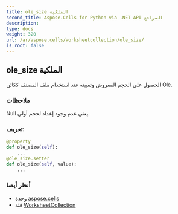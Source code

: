 ```yaml
---
title: ole_size الملكية
second_title: Aspose.Cells for Python via .NET API المراجع
description:
type: docs
weight: 320
url: /ar/aspose.cells/worksheetcollection/ole_size/
is_root: false
---
```

##  ole_size الملكية

الحصول على الحجم المعروض وتعيينه عند استخدام ملف المصنف ككائن Ole.

###  ملاحظات

Null يعني عدم وجود إعداد لحجم أولي.
###  تعريف:
```python
@property
def ole_size(self):
    ...
@ole_size.setter
def ole_size(self, value):
    ...
```

###  أنظر أيضا
* وحدة [aspose.cells](../../)
* فئة [WorksheetCollection](/cells/python-net/ar/aspose.cells/worksheetcollection)

